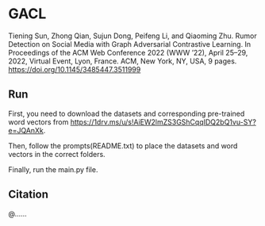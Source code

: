# GACL

Tiening Sun, Zhong Qian, Sujun Dong, Peifeng Li, and Qiaoming Zhu. Rumor Detection on Social Media with Graph Adversarial Contrastive Learning. In Proceedings of the ACM Web Conference 2022 (WWW ’22), April 25–29, 2022, Virtual Event, Lyon, France. ACM, New York, NY, USA, 9 pages. https://doi.org/10.1145/3485447.3511999


## Run

First, you need to download the datasets and corresponding pre-trained word vectors from https://1drv.ms/u/s!AiEW2lmZS3GShCqqIDQ2bQ1vu-SY?e=JQAnXk.

Then, follow the prompts(README.txt) to place the datasets and word vectors in the correct folders.

Finally, run the main.py file.


## Citation

@......
